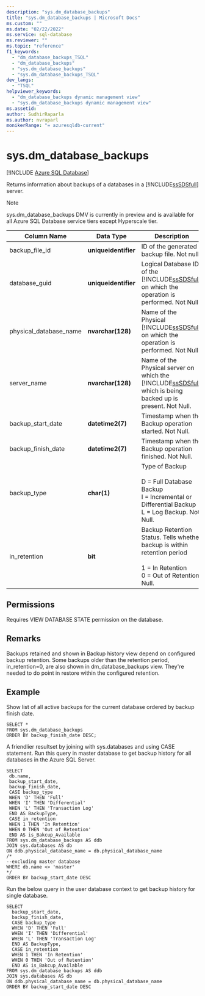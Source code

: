 ```yaml
---
description: "sys.dm_database_backups"
title: "sys.dm_database_backups | Microsoft Docs"
ms.custom: ""
ms.date: "02/22/2022"
ms.service: sql-database
ms.reviewer: ""
ms.topic: "reference"
f1_keywords: 
  - "dm_database_backups_TSQL"
  - "dm_database_backups"
  - "sys.dm_database_backups"
  - "sys.dm_database_backups_TSQL"
dev_langs: 
  - "TSQL"
helpviewer_keywords: 
  - "dm_database_backups dynamic management view"
  - "sys.dm_database_backups dynamic management view"
ms.assetid: 
author: SudhirRaparla
ms.author: nvraparl
monikerRange: "= azuresqldb-current"
---
```

# sys.dm_database_backups

[!INCLUDE [Azure SQL Database](../../includes/applies-to-version/asdb.md)]

  Returns information about backups of a databases in a [!INCLUDE[ssSDSfull](../../includes/sssdsfull-md.md)] server.  


> [!NOTE]
> sys.dm_database_backups DMV is currently in preview and is available for all Azure SQL Database service tiers except Hyperscale tier.

|Column Name|Data Type|Description|  
|-----------------|---------------|-----------------|  
|backup_file_id|**uniqueidentifier**|ID of the generated backup file. Not null|
|database_guid|**uniqueidentifier**|Logical Database ID of the [!INCLUDE[ssSDSfull](../../includes/sssdsfull-md.md)] on which the operation is performed. Not Null.|
|physical_database_name|**nvarchar(128)**|Name of the Physical [!INCLUDE[ssSDSfull](../../includes/sssdsfull-md.md)] on which the operation is performed. Not Null|
|server_name|**nvarchar(128)**|Name of the Physical server on which the [!INCLUDE[ssSDSfull](../../includes/sssdsfull-md.md)] which is being backed up is present. Not Null.|
|backup_start_date|**datetime2(7)**|Timestamp when the Backup operation started. Not Null.|
|backup_finish_date|**datetime2(7)**|Timestamp when the Backup operation finished. Not Null.|
|backup_type|**char(1)**|Type of Backup<br /><br /> D = Full Database Backup<br />I = Incremental or Differential Backup<br />L = Log Backup. Not Null.|
|in_retention|**bit**|Backup Retention Status. Tells whether backup is within retention period<br /><br />1 = In Retention <br />0 = Out of Retention. Null.|

## Permissions  
 Requires VIEW DATABASE STATE permission on the database.

## Remarks
Backups retained and shown in Backup history view depend on configured backup retention. Some backups older than the retention period, in_retention=0, are also shown in dm_database_backups view. They're needed to do point in restore within the configured retention. 

## Example
 Show list of all active backups for the current database ordered by backup finish date.
  
```  
SELECT * 
FROM sys.dm_database_backups     
ORDER BY backup_finish_date DESC;  
```  
A friendlier resultset by joining with sys.databases and using CASE statement. Run this query in master database to get backup history for all databases in the Azure SQL Server.
 
 ```
 SELECT
  db.name,
  backup_start_date, 
  backup_finish_date,
  CASE backup_type
  WHEN 'D' THEN 'Full'
  WHEN 'I' THEN 'Differential'
  WHEN 'L' THEN 'Transaction Log'
  END AS BackupType, 
  CASE in_retention
  WHEN 1 THEN 'In Retention'
  WHEN 0 THEN 'Out of Retention'
  END AS is_Bakcup_Available
FROM sys.dm_database_backups AS ddb
JOIN sys.databases AS db
ON ddb.physical_database_name = db.physical_database_name
/*
--excluding master database
WHERE db.name <> 'master'
*/
ORDER BY backup_start_date DESC
```

Run the below query in the user database context to get backup history for single database.

```
SELECT
  backup_start_date, 
  backup_finish_date,
  CASE backup_type
  WHEN 'D' THEN 'Full'
  WHEN 'I' THEN 'Differential'
  WHEN 'L' THEN 'Transaction Log'
  END AS BackupType, 
  CASE in_retention
  WHEN 1 THEN 'In Retention'
  WHEN 0 THEN 'Out of Retention'
  END AS is_Bakcup_Available
FROM sys.dm_database_backups AS ddb
JOIN sys.databases AS db
ON ddb.physical_database_name = db.physical_database_name
ORDER BY backup_start_date DESC
```
